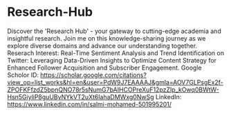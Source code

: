 # Research-Hub
Discover the 'Research Hub' - your gateway to cutting-edge academia and insightful research. Join me on this knowledge-sharing journey as we explore diverse domains and advance our understanding together.
Reserach Interest: Real-Time Sentiment Analysis and Trend Identification on Twitter: Leveraging Data-Driven Insights to Optimize Content Strategy for Enhanced Follower Acquisition and Subscriber Engagement.
Google Scholor ID: https://scholar.google.com/citations?view_op=list_works&hl=en&user=PdW9J7EAAAAJ&gmla=AOV7GLPsgEx2f-ZPOFKFfzdZ5bpnQNO78r5sNumG7bAIHCOPreXuF12pzZIp_kOwq0BWtW-Hsn5GiyliP8guUByNYkVT2uXt6lahaDMWxg0NwSg
LinkedIn: https://www.linkedin.com/in/salmi-mohamed-501995201/
